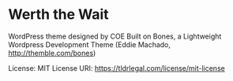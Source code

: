 # Werth the Wait

WordPress theme designed by COE
Built on Bones, a Lightweight Wordpress Development Theme (Eddie Machado, http://themble.com/bones)

License: MIT
License URI: https://tldrlegal.com/license/mit-license



